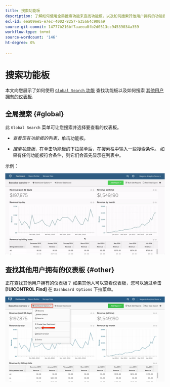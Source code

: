 ```yaml
---
title: 搜索功能板
description: 了解如何使用全局搜索功能来查找功能板，以及如何搜索其他用户拥有的功能板。
exl-id: eea09ee5-e7ec-4002-8257-a35a64c900a9
source-git-commit: 14777b216bf7aaeea0fb2d0513cc94539034a359
workflow-type: tm+mt
source-wordcount: '146'
ht-degree: 0%

---
```


# 搜索功能板

本文向您展示了如何使用 [`Global Search` 功能](#global) 查找功能板以及如何搜索 [其他用户拥有的仪表板](#other).

## 全局搜索 {#global}

此 `Global Search` 菜单可让您搜索并选择要查看的仪表板。

* *查看现有功能板的列表*，单击功能板。

* *搜索功能板*，在单击功能板的下拉菜单后，在搜索栏中输入一些搜索条件。 如果有任何功能板符合条件，则它们会首先显示在列表中。

示例：

![功能板全局搜索](../../assets/dboard-global-search.gif)

## 查找其他用户拥有的仪表板 {#other}

正在查找其他用户拥有的仪表板？ 如果其他人可以查看仪表板，您可以通过单击 **[!UICONTROL Find]** 在 `Dashboard Options` 下拉菜单。

![查找功能板](../../assets/find-dboards-other-owners.png)
